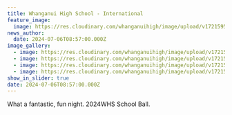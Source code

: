 ```yaml
---
title: Whanganui High School - International
feature_image:
  image: https://res.cloudinary.com/whanganuihigh/image/upload/v1721595441/Int.jpg
news_author:
  date: 2024-07-06T08:57:00.000Z
image_gallery:
  - image: https://res.cloudinary.com/whanganuihigh/image/upload/v1721595440/Int1.jpg
  - image: https://res.cloudinary.com/whanganuihigh/image/upload/v1721595440/Int5.jpg
  - image: https://res.cloudinary.com/whanganuihigh/image/upload/v1721595440/Int2.jpg
  - image: https://res.cloudinary.com/whanganuihigh/image/upload/v1721595440/Int3.jpg
show_in_slider: true
date: 2024-07-06T08:57:00.000Z
---
```

What a fantastic, fun night. 2024WHS School Ball.
